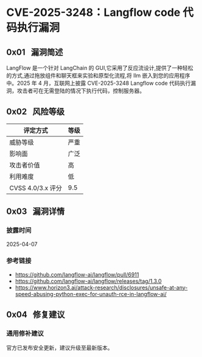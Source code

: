 # CVE-2025-3248：Langflow code 代码执行漏洞

## 0x01   漏洞简述

LangFlow 是一个针对 LangChain 的 GUI,它采用了反应流设计,提供了一种轻松的方式,通过拖放组件和聊天框来实验和原型化流程,将 llm 嵌入到您的应用程序中。2025 年 4 月，互联网上披露 CVE-2025-3248 Langflow code 代码执行漏洞，攻击者可在无需登陆的情况下执行代码，控制服务器。

## 0x02   风险等级

| 评定方式            | 等级  |
| --------------- | --- |
| 威胁等级            | 严重  |
| 影响面             | 广泛  |
| 攻击者价值           | 高   |
| 利用难度            | 低   |
| CVSS 4.0/3.x 评分 | 9.5 |

## 0x03   漏洞详情

### 披露时间

2025-04-07

### 参考链接

- https://github.com/langflow-ai/langflow/pull/6911
- https://github.com/langflow-ai/langflow/releases/tag/1.3.0
- https://www.horizon3.ai/attack-research/disclosures/unsafe-at-any-speed-abusing-python-exec-for-unauth-rce-in-langflow-ai/

## 0x04   修复建议

### 通用修补建议

官方已发布安全更新，建议升级至最新版本。

